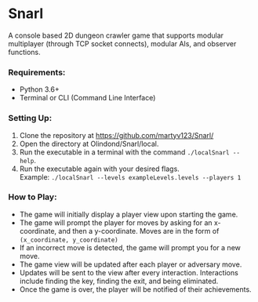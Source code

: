 # Snarl
A console based 2D dungeon crawler game  that supports modular multiplayer (through TCP socket connects), modular AIs, and observer functions.

### Requirements:
- Python 3.6+
- Terminal or CLI (Command Line Interface)

### Setting Up:
1. Clone the repository at https://github.com/martyv123/Snarl/
2. Open the directory at Olindond/Snarl/local.
3. Run the executable in a terminal with the command ```./localSnarl --help```.
4. Run the executable again with your desired flags. <br>
Example: ```./localSnarl --levels exampleLevels.levels --players 1```

### How to Play:
- The game will initially display a player view upon starting the game.
- The game will prompt the player for moves by asking for an x-coordinate, and then a y-coordinate. Moves are in the form of ```(x_coordinate, y_coordinate)```
- If an incorrect move is detected, the game will prompt you for a new move.
- The game view will be updated after each player or adversary move.
- Updates will be sent to the view after every interaction. Interactions include finding the key, finding the exit, and being eliminated.
- Once the game is over, the player will be notified of their achievements.

